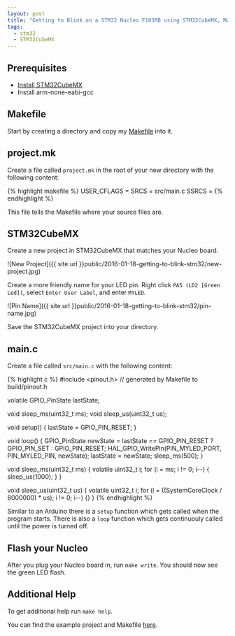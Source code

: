 ```yaml
---
layout: post
title: "Getting to Blink on a STM32 Nucleo F103RB using STM32CubeMX, Make and GCC"
tags:
  - stm32
  - STM32CubeMX
---
```


## Prerequisites

* [Install STM32CubeMX](http://joeferner.github.io/2014/07/03/stm32cubemx-linux/)
* Install arm-none-eabi-gcc

## Makefile

Start by creating a directory and copy my [Makefile](https://raw.githubusercontent.com/joeferner/stm32-makefile/master/Makefile) into it.

## project.mk

Create a file called `project.mk` in the root of your new directory with the following content:

{% highlight makefile %}
USER_CFLAGS =
SRCS = src/main.c
SSRCS =
{% endhighlight %}

This file tells the Makefile where your source files are.

## STM32CubeMX

Create a new project in STM32CubeMX that matches your Nucleo board.

![New Project]({{ site.url }}public/2016-01-18-getting-to-blink-stm32/new-project.jpg)

Create a more friendly name for your LED pin. Right click `PA5 (LD2 [Green Led])`, select `Enter User Label`, and enter `MYLED`.

![Pin Name]({{ site.url }}public/2016-01-18-getting-to-blink-stm32/pin-name.jpg)

Save the STM32CubeMX project into your directory.

## main.c

Create a file called `src/main.c` with the following content:

{% highlight c %}
#include <pinout.h> // generated by Makefile to build/pinout.h

volatile GPIO_PinState lastState;

void sleep_ms(uint32_t ms);
void sleep_us(uint32_t us);

void setup() {
  lastState = GPIO_PIN_RESET;
}

void loop() {
  GPIO_PinState newState = lastState == GPIO_PIN_RESET ? GPIO_PIN_SET : GPIO_PIN_RESET;
  HAL_GPIO_WritePin(PIN_MYLED_PORT, PIN_MYLED_PIN, newState);
  lastState = newState;
  sleep_ms(500);
}

void sleep_ms(uint32_t ms) {
  volatile uint32_t i;
  for (i = ms; i != 0; i--) {
    sleep_us(1000);
  }
}

void sleep_us(uint32_t us) {
  volatile uint32_t i;
  for (i = ((SystemCoreClock / 8000000) * us); i != 0; i--) {}
}
{% endhighlight %}

Similar to an Arduino there is a `setup` function which gets called when the program starts. There is also a `loop` function which gets continuouly called until the power is turned off.

## Flash your Nucleo

After you plug your Nucleo board in, run `make write`. You should now see the green LED flash.

## Additional Help

To get additional help run `make help`.

You can find the example project and Makefile [here](https://github.com/joeferner/stm32-makefile).
